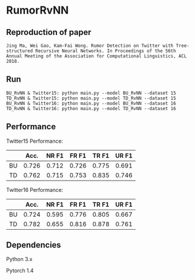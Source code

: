 # RumorRvNN

## Reproduction of paper
```
Jing Ma, Wei Gao, Kam-Fai Wong. Rumor Detection on Twitter with Tree-structured Recursive Neural Networks. In Proceedings of the 56th Annual Meeting of the Association for Computational Linguistics, ACL 2018.
```

## Run 
```
BU_RvNN & Twitter15: python main.py --model BU_RvNN --dataset 15
TD_RvNN & Twitter15: python main.py --model TD_RvNN --dataset 15
BU_RvNN & Twitter16: python main.py --model BU_RvNN --dataset 16
TD_RvNN & Twitter16: python main.py --model TD_RvNN --dataset 16
```

## Performance
Twitter15 Performance:

||Acc.|NR F1|FR F1|TR F1|UR F1|
| ---------- | :-----------:  | :-----------: | :-----------: | :-----------: | :-----------: |
|BU|0.726|0.712|0.726|0.775|0.691|
|TD|0.762|0.715|0.753|0.835|0.746|

Twitter16 Performance:

||Acc.|NR F1|FR F1|TR F1|UR F1|
| ---------- | :-----------:  | :-----------: | :-----------: | :-----------: | :-----------: |
|BU|0.724|0.595|0.776|0.805|0.667|
|TD|0.782|0.655|0.816|0.878|0.761|

## Dependencies
Python 3.x

Pytorch 1.4
